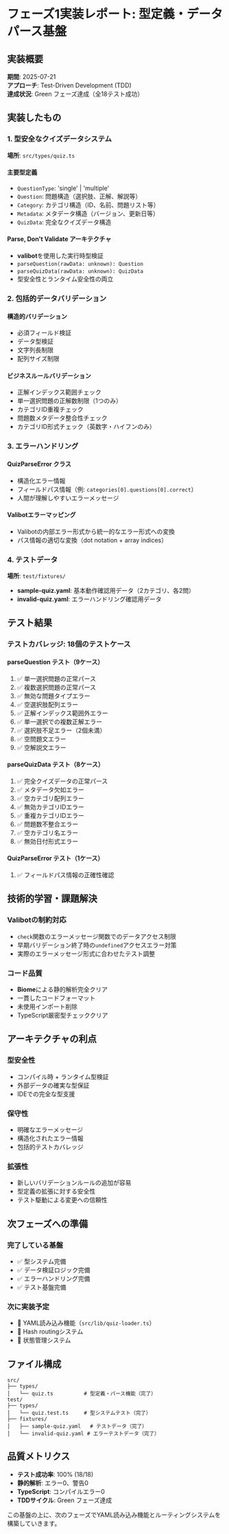 # フェーズ1実装レポート: 型定義・データパース基盤

## 実装概要

**期間**: 2025-07-21  
**アプローチ**: Test-Driven Development (TDD)  
**達成状況**: Green フェーズ達成（全18テスト成功）

## 実装したもの

### 1. 型安全なクイズデータシステム

**場所**: `src/types/quiz.ts`

#### 主要型定義
- `QuestionType`: 'single' | 'multiple'
- `Question`: 問題構造（選択肢、正解、解説等）
- `Category`: カテゴリ構造（ID、名前、問題リスト等）
- `Metadata`: メタデータ構造（バージョン、更新日等）
- `QuizData`: 完全なクイズデータ構造

#### Parse, Don't Validate アーキテクチャ
- **valibot**を使用した実行時型検証
- `parseQuestion(rawData: unknown): Question`
- `parseQuizData(rawData: unknown): QuizData`
- 型安全性とランタイム安全性の両立

### 2. 包括的データバリデーション

#### 構造的バリデーション
- 必須フィールド検証
- データ型検証
- 文字列長制限
- 配列サイズ制限

#### ビジネスルールバリデーション
- 正解インデックス範囲チェック
- 単一選択問題の正解数制限（1つのみ）
- カテゴリID重複チェック
- 問題数メタデータ整合性チェック
- カテゴリID形式チェック（英数字・ハイフンのみ）

### 3. エラーハンドリング

#### QuizParseError クラス
- 構造化エラー情報
- フィールドパス情報（例: `categories[0].questions[0].correct`）
- 人間が理解しやすいエラーメッセージ

#### Valibotエラーマッピング
- Valibotの内部エラー形式から統一的なエラー形式への変換
- パス情報の適切な変換（dot notation + array indices）

### 4. テストデータ

**場所**: `test/fixtures/`

- **sample-quiz.yaml**: 基本動作確認用データ（2カテゴリ、各2問）
- **invalid-quiz.yaml**: エラーハンドリング確認用データ

## テスト結果

### テストカバレッジ: 18個のテストケース

#### parseQuestion テスト（9ケース）
1. ✅ 単一選択問題の正常パース
2. ✅ 複数選択問題の正常パース  
3. ✅ 無効な問題タイプエラー
4. ✅ 空選択肢配列エラー
5. ✅ 正解インデックス範囲外エラー
6. ✅ 単一選択での複数正解エラー
7. ✅ 選択肢不足エラー（2個未満）
8. ✅ 空問題文エラー
9. ✅ 空解説文エラー

#### parseQuizData テスト（8ケース）
1. ✅ 完全クイズデータの正常パース
2. ✅ メタデータ欠如エラー
3. ✅ 空カテゴリ配列エラー
4. ✅ 無効カテゴリIDエラー
5. ✅ 重複カテゴリIDエラー
6. ✅ 問題数不整合エラー
7. ✅ 空カテゴリ名エラー
8. ✅ 無効日付形式エラー

#### QuizParseError テスト（1ケース）
1. ✅ フィールドパス情報の正確性確認

## 技術的学習・課題解決

### Valibotの制約対応
- `check`関数のエラーメッセージ関数でのデータアクセス制限
- 早期バリデーション終了時の`undefined`アクセスエラー対策
- 実際のエラーメッセージ形式に合わせたテスト調整

### コード品質
- **Biome**による静的解析完全クリア
- 一貫したコードフォーマット
- 未使用インポート削除
- TypeScript厳密型チェッククリア

## アーキテクチャの利点

### 型安全性
- コンパイル時 + ランタイム型検証
- 外部データの確実な型保証
- IDEでの完全な型支援

### 保守性
- 明確なエラーメッセージ
- 構造化されたエラー情報
- 包括的テストカバレッジ

### 拡張性  
- 新しいバリデーションルールの追加が容易
- 型定義の拡張に対する安全性
- テスト駆動による変更への信頼性

## 次フェーズへの準備

### 完了している基盤
- ✅ 型システム完備
- ✅ データ検証ロジック完備
- ✅ エラーハンドリング完備
- ✅ テスト基盤完備

### 次に実装予定
- 🔄 YAML読み込み機能（`src/lib/quiz-loader.ts`）
- 🔄 Hash routingシステム
- 🔄 状態管理システム

## ファイル構成

```
src/
├── types/
│   └── quiz.ts          # 型定義・パース機能（完了）
test/
├── types/
│   └── quiz.test.ts     # 型システムテスト（完了）
├── fixtures/
│   ├── sample-quiz.yaml   # テストデータ（完了）  
│   └── invalid-quiz.yaml # エラーテストデータ（完了）
```

## 品質メトリクス

- **テスト成功率**: 100% (18/18)
- **静的解析**: エラー0、警告0
- **TypeScript**: コンパイルエラー0
- **TDDサイクル**: Green フェーズ達成

この基盤の上に、次のフェーズでYAML読み込み機能とルーティングシステムを構築していきます。